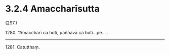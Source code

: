 

# 3.2.4 Amaccharīsutta




(297.)

1280\. “Amaccharī ca hoti, paññavā ca hoti…pe… .

---

1281\. Catutthaṃ.





